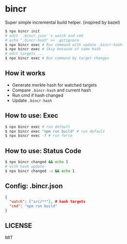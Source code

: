# bincr

Super simple incremental build helper. (inspired by bazel)

```bash
$ npx bincr init
# edit `.bincr.json`'s watch and cmd
# echo ".bincr-hash" >> .gitignore 
$ npx bincr exec # Run command with update .bincr-hash
$ npx bincr exec # Skip because of same hash
# edit targets ...
$ npx bincr exec # Run command by target changes
```

## How it works

- Generate merkle hash for watched targets
- Compare `.bincr-hash` and current hash
- Run cmd if hash changed
- Update `.bincr-hash`

## How to use: Exec

```bash
$ npx bincr exec # run default
$ npx bincr exec "npm run build" # run default
$ npx bincr exec -f # run force
```

## How to use: Status Code

```bash
$ npx bincr changed && echo 1
# with hash update
$ npx bincr changed -u && echo 1
```

## Config: .bincr.json

```json
{
  "watch": ["src/**"], # hash targets
  "cmd": "npm run build"
}
```

## LICENSE

MIT